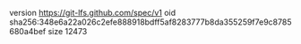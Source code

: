 version https://git-lfs.github.com/spec/v1
oid sha256:348e6a22a026c2efe888918bdff5af8283777b8da355259f7e9c8785680a4bef
size 12473
